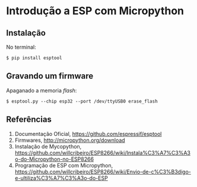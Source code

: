 # Introdução a ESP com Micropython

## Instalação 

No terminal: 
```
$ pip install esptool
``` 

## Gravando um firmware  

Apaganado a memoria _flash_: 
```
$ esptool.py --chip esp32 --port /dev/ttyUSB0 erase_flash 
```

## Referências
1. Documentação Oficial, https://github.com/espressif/esptool 
1. Firmwares, http://micropython.org/download 
1. Instalação de Mycopython, https://github.com/willcribeiro/ESP8266/wiki/Instala%C3%A7%C3%A3o-do-Micropython-no-ESP8266
1. Programação de ESP com Micropython, https://github.com/willcribeiro/ESP8266/wiki/Envio-de-c%C3%B3digo-e-ultiliza%C3%A7%C3%A3o-do-ESP 
